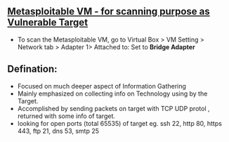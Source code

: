 ## [Metasploitable VM - for scanning purpose as Vulnerable Target](https://sourceforge.net/directory/windows/?q=vulnerable+machine)
- To scan the Metasploitable VM, go to Virtual Box > VM Setting > Network tab > Adapter 1> Attached to: Set to **Bridge Adapter**

## Defination:
- Focused on much deeper aspect of Information Gathering
- Mainly emphasized on collecting info on Technology using by the Target. 
- Accomplished by sending packets on target with TCP UDP protol , returned with some info of target.
- looking for open ports (total 65535) of target eg. ssh 22, http 80, https 443, ftp 21, dns 53, smtp 25
